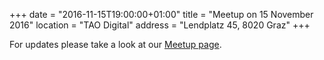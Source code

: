 +++
date = "2016-11-15T19:00:00+01:00"
title = "Meetup on 15 November 2016"
location = "TAO Digital"
address = "Lendplatz 45, 8020 Graz"
+++

For updates please take a look at our
[Meetup page](https://www.meetup.com/Graz-Open-Source-Meetup/events/235399212/).
